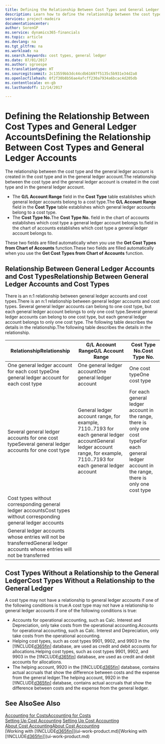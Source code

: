 ```yaml
---
title: Defining the Relationship Between Cost Types and General Ledger Accounts | Microsoft Docs
description: Learn how to define the relationship between the cost type and the general ledger account.
services: project-madeira
documentationcenter: 
author: SorenGP
ms.service: dynamics365-financials
ms.topic: article
ms.devlang: na
ms.tgt_pltfrm: na
ms.workload: na
ms.search.keywords: cost types, general ledger
ms.date: 07/01/2017
ms.author: sgroespe
ms.translationtype: HT
ms.sourcegitcommit: 2c13559bb3dc44cdb61697f5135c5b931e34d2a8
ms.openlocfilehash: 0f2f30b8b56ae4afcff230a7934a6bcac4d205db
ms.contentlocale: en-gb
ms.lasthandoff: 12/14/2017

---
```

# <a name="defining-the-relationship-between-cost-types-and-general-ledger-accounts"></a><span data-ttu-id="9d570-103">Defining the Relationship Between Cost Types and General Ledger Accounts</span><span class="sxs-lookup"><span data-stu-id="9d570-103">Defining the Relationship Between Cost Types and General Ledger Accounts</span></span>
<span data-ttu-id="9d570-104">The relationship between the cost type and the general ledger account is created in the cost type and in the general ledger account.</span><span class="sxs-lookup"><span data-stu-id="9d570-104">The relationship between the cost type and the general ledger account is created in the cost type and in the general ledger account.</span></span>  

* <span data-ttu-id="9d570-105">The **G/L Account Range** field in the **Cost Type** table establishes which general ledger accounts belong to a cost type.</span><span class="sxs-lookup"><span data-stu-id="9d570-105">The **G/L Account Range** field in the **Cost Type** table establishes which general ledger accounts belong to a cost type.</span></span>  
* <span data-ttu-id="9d570-106">The **Cost Type No.**</span><span class="sxs-lookup"><span data-stu-id="9d570-106">The **Cost Type No.**</span></span> <span data-ttu-id="9d570-107">field in the chart of accounts establishes which cost type a general ledger account belongs to.</span><span class="sxs-lookup"><span data-stu-id="9d570-107">field in the chart of accounts establishes which cost type a general ledger account belongs to.</span></span>  

<span data-ttu-id="9d570-108">These two fields are filled automatically when you use the **Get Cost Types from Chart of Accounts** function.</span><span class="sxs-lookup"><span data-stu-id="9d570-108">These two fields are filled automatically when you use the **Get Cost Types from Chart of Accounts** function.</span></span>  

## <a name="relationship-between-general-ledger-accounts-and-cost-types"></a><span data-ttu-id="9d570-109">Relationship Between General Ledger Accounts and Cost Types</span><span class="sxs-lookup"><span data-stu-id="9d570-109">Relationship Between General Ledger Accounts and Cost Types</span></span>  
<span data-ttu-id="9d570-110">There is an n:1 relationship between general ledger accounts and cost types.</span><span class="sxs-lookup"><span data-stu-id="9d570-110">There is an n:1 relationship between general ledger accounts and cost types.</span></span> <span data-ttu-id="9d570-111">Several general ledger accounts can belong to one cost type, but each general ledger account belongs to only one cost type.</span><span class="sxs-lookup"><span data-stu-id="9d570-111">Several general ledger accounts can belong to one cost type, but each general ledger account belongs to only one cost type.</span></span> <span data-ttu-id="9d570-112">The following table describes the details in the relationship.</span><span class="sxs-lookup"><span data-stu-id="9d570-112">The following table describes the details in the relationship.</span></span>  

|<span data-ttu-id="9d570-113">Relationship</span><span class="sxs-lookup"><span data-stu-id="9d570-113">Relationship</span></span>|<span data-ttu-id="9d570-114">**G/L Account Range**</span><span class="sxs-lookup"><span data-stu-id="9d570-114">**G/L Account Range**</span></span>|<span data-ttu-id="9d570-115">**Cost Type No.**</span><span class="sxs-lookup"><span data-stu-id="9d570-115">**Cost Type No.**</span></span>|  
|------------------|------------------------------------------------|-------------------------------------------|  
|<span data-ttu-id="9d570-116">One general ledger account for each cost type</span><span class="sxs-lookup"><span data-stu-id="9d570-116">One general ledger account for each cost type</span></span>|<span data-ttu-id="9d570-117">One general ledger account</span><span class="sxs-lookup"><span data-stu-id="9d570-117">One general ledger account</span></span>|<span data-ttu-id="9d570-118">One cost type</span><span class="sxs-lookup"><span data-stu-id="9d570-118">One cost type</span></span>|  
|<span data-ttu-id="9d570-119">Several general ledger accounts for one cost type</span><span class="sxs-lookup"><span data-stu-id="9d570-119">Several general ledger accounts for one cost type</span></span>|<span data-ttu-id="9d570-120">General ledger account range, for example, 7110..7193 for each general ledger account</span><span class="sxs-lookup"><span data-stu-id="9d570-120">General ledger account range, for example, 7110..7193 for each general ledger account</span></span>|<span data-ttu-id="9d570-121">For each general ledger account in the range, there is only one cost type</span><span class="sxs-lookup"><span data-stu-id="9d570-121">For each general ledger account in the range, there is only one cost type</span></span>|  
|<span data-ttu-id="9d570-122">Cost types without corresponding general ledger accounts</span><span class="sxs-lookup"><span data-stu-id="9d570-122">Cost types without corresponding general ledger accounts</span></span>|<Empty>||  
|<span data-ttu-id="9d570-123">General ledger accounts whose entries will not be transferred</span><span class="sxs-lookup"><span data-stu-id="9d570-123">General ledger accounts whose entries will not be transferred</span></span>||<Empty>|  

## <a name="cost-types-without-a-relationship-to-the-general-ledger"></a><span data-ttu-id="9d570-124">Cost Types Without a Relationship to the General Ledger</span><span class="sxs-lookup"><span data-stu-id="9d570-124">Cost Types Without a Relationship to the General Ledger</span></span>  
<span data-ttu-id="9d570-125">A cost type may not have a relationship to general ledger accounts if one of the following conditions is true:</span><span class="sxs-lookup"><span data-stu-id="9d570-125">A cost type may not have a relationship to general ledger accounts if one of the following conditions is true:</span></span>  

* <span data-ttu-id="9d570-126">Accounts for operational accounting, such as Calc. Interest and Depreciation, only take costs from the operational accounting.</span><span class="sxs-lookup"><span data-stu-id="9d570-126">Accounts for operational accounting, such as Calc. Interest and Depreciation, only take costs from the operational accounting.</span></span>  
* <span data-ttu-id="9d570-127">Helping cost types, such as cost types 9901, 9902, and 9903 in the [!INCLUDE[d365fin](includes/d365fin_md.md)] database, are used as credit and debit accounts for allocations.</span><span class="sxs-lookup"><span data-stu-id="9d570-127">Helping cost types, such as cost types 9901, 9902, and 9903 in the [!INCLUDE[d365fin](includes/d365fin_md.md)] database, are used as credit and debit accounts for allocations.</span></span>  
* <span data-ttu-id="9d570-128">The helping account, 9920 in the [!INCLUDE[d365fin](includes/d365fin_md.md)] database, contains actual accruals that show the difference between costs and the expense from the general ledger.</span><span class="sxs-lookup"><span data-stu-id="9d570-128">The helping account, 9920 in the [!INCLUDE[d365fin](includes/d365fin_md.md)] database, contains actual accruals that show the difference between costs and the expense from the general ledger.</span></span>  

## <a name="see-also"></a><span data-ttu-id="9d570-129">See Also</span><span class="sxs-lookup"><span data-stu-id="9d570-129">See Also</span></span>  
[<span data-ttu-id="9d570-130">Accounting for Costs</span><span class="sxs-lookup"><span data-stu-id="9d570-130">Accounting for Costs</span></span>](finance-manage-cost-accounting.md)  
<span data-ttu-id="9d570-131">[Setting Up Cost Accounting](finance-set-up-cost-accounting.md) </span><span class="sxs-lookup"><span data-stu-id="9d570-131">[Setting Up Cost Accounting](finance-set-up-cost-accounting.md) </span></span>  
[<span data-ttu-id="9d570-132">About Cost Accounting</span><span class="sxs-lookup"><span data-stu-id="9d570-132">About Cost Accounting</span></span>](finance-about-cost-accounting.md)  
<span data-ttu-id="9d570-133">[Working with [!INCLUDE[d365fin](includes/d365fin_md.md)]](ui-work-product.md)</span><span class="sxs-lookup"><span data-stu-id="9d570-133">[Working with [!INCLUDE[d365fin](includes/d365fin_md.md)]](ui-work-product.md)</span></span>

